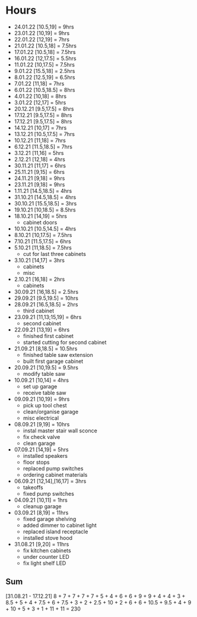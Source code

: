 # Hours

- 24.01.22 [10.5,19] = 9hrs
- 23.01.22 [10,19] = 9hrs
- 22.01.22 [12,19] = 7hrs
- 21.01.22 [10.5,18] = 7.5hrs
- 17.01.22 [10.5,18] = 7.5hrs
- 16.01.22 [12,17.5] = 5.5hrs
- 11.01.22 [10,17.5] = 7.5hrs
- 9.01.22 [15.5,18] = 2.5hrs
- 8.01.22 [12.5,19] = 6.5hrs
- 7.01.22 [11,18] = 7hrs
- 6.01.22 [10.5,18.5] = 8hrs
- 4.01.22 [10,18] = 8hrs
- 3.01.22 [12,17] = 5hrs
- 20.12.21 [9.5,17.5] = 8hrs
- 17.12.21 [9.5,17.5] = 8hrs
- 17.12.21 [9.5,17.5] = 8hrs
- 14.12.21 [10,17] = 7hrs
- 13.12.21 [10.5,17.5] = 7hrs
- 10.12.21 [11,18] = 7hrs
- 6.12.21 [11.5,18.5] = 7hrs
- 3.12.21 [11,16] = 5hrs
- 2.12.21 [12,18] = 4hrs
- 30.11.21 [11,17] = 6hrs
- 25.11.21 [9,15] = 6hrs
- 24.11.21 [9,18] = 9hrs
- 23.11.21 [9,18] = 9hrs
- 1.11.21 [14.5,18.5] = 4hrs
- 31.10.21 [14.5,18.5] = 4hrs
- 30.10.21 [15.5,18.5] = 3hrs
- 19.10.21 [10,18.5] = 8.5hrs
- 18.10.21 [14,19] = 5hrs
  - cabinet doors
- 10.10.21 [10.5,14.5] = 4hrs
- 8.10.21 [10,17.5] = 7.5hrs
- 7.10.21 [11.5,17.5] = 6hrs
- 5.10.21 [11,18.5] = 7.5hrs
  - cut for last three cabinets
- 3.10.21 [14,17] = 3hrs
  - cabinets
  - misc
- 2.10.21 [16,18] = 2hrs
  - cabinets
- 30.09.21 [16,18.5] = 2.5hrs
- 29.09.21 [9.5,19.5] = 10hrs
- 28.09.21 [16.5,18.5] = 2hrs
  - third cabinet
- 23.09.21 [11,13;15,19] = 6hrs
  - second cabinet
- 22.09.21 [13,19] = 6hrs
  - finished first cabinet
  - started cutting for second cabinet
- 21.09.21 [8,18.5] = 10.5hrs
  - finished table saw extension
  - built first garage cabinet
- 20.09.21 [10,19.5] = 9.5hrs
  - modify table saw
- 10.09.21 [10,14] = 4hrs
  - set up garage
  - receive table saw
- 09.09.21 [10,19] = 9hrs
  - pick up tool chest
  - clean/organise garage
  - misc electrical
- 08.09.21 [9,19] = 10hrs
  - instal master stair wall sconce
  - fix check valve
  - clean garage
- 07.09.21 [14,19] = 5hrs
  - installed speakers
  - floor stops
  - replaced pump switches
  - ordering cabinet materials
- 06.09.21 [12,14],[16,17] = 3hrs
  - takeoffs
  - fixed pump switches
- 04.09.21 [10,11] = 1hrs
  - cleanup garage
- 03.09.21 [8,19] = 11hrs
  - fixed garage shelving
  - added dimmer to cabinet light
  - replaced island receptacle
  - installed stove hood
- 31.08.21 [9,20] = 11hrs
  - fix kitchen cabinets
  - under counter LED
  - fix light shelf LED

## Sum

[31.08.21 - 17.12.21] 8 + 7 + 7 + 7 + 7 + 5 + 4 + 6 + 6 + 9 + 9 + 4 + 4 + 3 + 8.5 + 5 + 4 + 7.5 + 6 + 7.5 + 3 + 2 + 2.5 + 10 + 2 + 6 + 6 + 10.5 + 9.5 + 4 + 9 + 10 + 5 + 3 + 1 + 11 + 11 = 230
